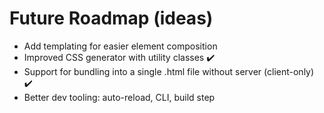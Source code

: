 # Future Roadmap (ideas)

- Add templating for easier element composition
- Improved CSS generator with utility classes ️✔️
- Support for bundling into a single .html file without server (client-only) ✔️
- Better dev tooling: auto-reload, CLI, build step 
  
